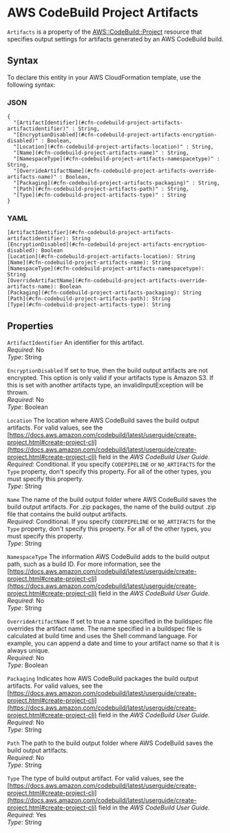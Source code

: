# AWS CodeBuild Project Artifacts<a name="aws-properties-codebuild-project-artifacts"></a>

`Artifacts` is a property of the [AWS::CodeBuild::Project](aws-resource-codebuild-project.md) resource that specifies output settings for artifacts generated by an AWS CodeBuild build\.

## Syntax<a name="aws-properties-codebuild-project-artifacts-syntax"></a>

To declare this entity in your AWS CloudFormation template, use the following syntax:

### JSON<a name="aws-properties-codebuild-project-artifacts-syntax.json"></a>

```
{
  "[ArtifactIdentifier](#cfn-codebuild-project-artifacts-artifactidentifier)" : String,
  "[EncryptionDisabled](#cfn-codebuild-project-artifacts-encryption-disabled)" : Boolean,
  "[Location](#cfn-codebuild-project-artifacts-location)" : String,
  "[Name](#cfn-codebuild-project-artifacts-name)" : String,
  "[NamespaceType](#cfn-codebuild-project-artifacts-namespacetype)" : String,
  "[OverrideArtifactName](#cfn-codebuild-project-artifacts-override-artifacts-name)" : Boolean,
  "[Packaging](#cfn-codebuild-project-artifacts-packaging)" : String,
  "[Path](#cfn-codebuild-project-artifacts-path)" : String,
  "[Type](#cfn-codebuild-project-artifacts-type)" : String
}
```

### YAML<a name="aws-properties-codebuild-project-artifacts-syntax.yaml"></a>

```
[ArtifactIdentifier](#cfn-codebuild-project-artifacts-artifactidentifier): String
[EncryptionDisabled](#cfn-codebuild-project-artifacts-encryption-disabled): Boolean
[Location](#cfn-codebuild-project-artifacts-location): String
[Name](#cfn-codebuild-project-artifacts-name): String
[NamespaceType](#cfn-codebuild-project-artifacts-namespacetype): String
[OverrideArtifactName](#cfn-codebuild-project-artifacts-override-artifacts-name): Boolean
[Packaging](#cfn-codebuild-project-artifacts-packaging): String
[Path](#cfn-codebuild-project-artifacts-path): String
[Type](#cfn-codebuild-project-artifacts-type): String
```

## Properties<a name="w13ab1c21c10c72c13c19b7"></a>

`ArtifactIdentifier`  <a name="cfn-codebuild-project-artifacts-artifactidentifier"></a>
 An identifier for this artifact\.   
*Required*: No  
*Type*: String

`EncryptionDisabled`  <a name="cfn-codebuild-project-artifacts-encryption-disabled"></a>
 If set to true, then the build output artifacts are not encrypted\. This option is only valid if your artifacts type is Amazon S3\. If this is set with another artifacts type, an invalidInputException will be thrown\.   
*Required*: No  
*Type*: Boolean

`Location`  <a name="cfn-codebuild-project-artifacts-location"></a>
The location where AWS CodeBuild saves the build output artifacts\. For valid values, see the [https://docs.aws.amazon.com/codebuild/latest/userguide/create-project.html#create-project-cli](https://docs.aws.amazon.com/codebuild/latest/userguide/create-project.html#create-project-cli) field in the *AWS CodeBuild User Guide*\.  
*Required*: Conditional\. If you specify `CODEPIPELINE` or `NO_ARTIFACTS` for the `Type` property, don't specify this property\. For all of the other types, you must specify this property\.  
*Type*: String

`Name`  <a name="cfn-codebuild-project-artifacts-name"></a>
The name of the build output folder where AWS CodeBuild saves the build output artifacts\. For \.zip packages, the name of the build output \.zip file that contains the build output artifacts\.  
*Required*: Conditional\. If you specify `CODEPIPELINE` or `NO_ARTIFACTS` for the `Type` property, don't specify this property\. For all of the other types, you must specify this property\.  
*Type*: String

`NamespaceType`  <a name="cfn-codebuild-project-artifacts-namespacetype"></a>
The information AWS CodeBuild adds to the build output path, such as a build ID\. For more information, see the [https://docs.aws.amazon.com/codebuild/latest/userguide/create-project.html#create-project-cli](https://docs.aws.amazon.com/codebuild/latest/userguide/create-project.html#create-project-cli) field in the *AWS CodeBuild User Guide*\.  
*Required*: No  
*Type*: String

`OverrideArtifactName`  <a name="cfn-codebuild-project-artifacts-override-artifacts-name"></a>
 If set to true a name specified in the buildspec file overrides the artifact name\. The name specified in a buildspec file is calculated at build time and uses the Shell command language\. For example, you can append a date and time to your artifact name so that it is always unique\.   
*Required*: No  
*Type*: Boolean

`Packaging`  <a name="cfn-codebuild-project-artifacts-packaging"></a>
Indicates how AWS CodeBuild packages the build output artifacts\. For valid values, see the [https://docs.aws.amazon.com/codebuild/latest/userguide/create-project.html#create-project-cli](https://docs.aws.amazon.com/codebuild/latest/userguide/create-project.html#create-project-cli) field in the *AWS CodeBuild User Guide*\.  
*Required*: No  
*Type*: String

`Path`  <a name="cfn-codebuild-project-artifacts-path"></a>
The path to the build output folder where AWS CodeBuild saves the build output artifacts\.  
*Required*: No  
*Type*: String

`Type`  <a name="cfn-codebuild-project-artifacts-type"></a>
The type of build output artifact\. For valid values, see the [https://docs.aws.amazon.com/codebuild/latest/userguide/create-project.html#create-project-cli](https://docs.aws.amazon.com/codebuild/latest/userguide/create-project.html#create-project-cli) field in the *AWS CodeBuild User Guide*\.  
*Required*: Yes  
*Type*: String